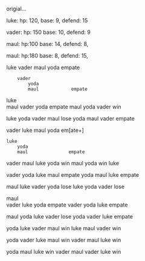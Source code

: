 
origial...

luke:
hp: 120,
base: 9,
defend: 15

vader:
hp: 150
base: 10,
defend: 9


maul:
hp:100
base: 14,
defend: 8,

maul:
hp:180
base: 8,
defend: 15,


luke
        vader
            maul
            yoda            empate

   
        vader
            yoda
            maul            empate

luke    
        maul
            vader
            yoda            empate
        maul
            yoda
            vader                           win
            
luke
        yoda
            vader
            maul                                        lose
        yoda
            maul
            vader          empate
        

vader
    luke
        maul
        yoda              em[ate+]

    luke
        yoda
        maul               empate

vader
    maul
        luke
        yoda                                win
    maul
        yoda                                win
        luke

vader
        yoda
            luke
            maul           empate
        yoda
            maul
            luke            empate

maul
        luke
            vader
            yoda                                            lose
        luke
            yoda
            vader                                           lose

maul    
        vader
            luke
            yoda            empate
        vader
            yoda
            luke            empate

maul    yoda
            luke 
            vader                                           lose
        yoda
            vader
            luke               empate

yoda
        luke
            vader 
            maul win
        luke
            maul
            vader win

yoda
        vader
            luke
            maul win
        vader
            maul
            luke win

yoda
        maul
            luke win
            vader
        maul
            vader 
            luke win
